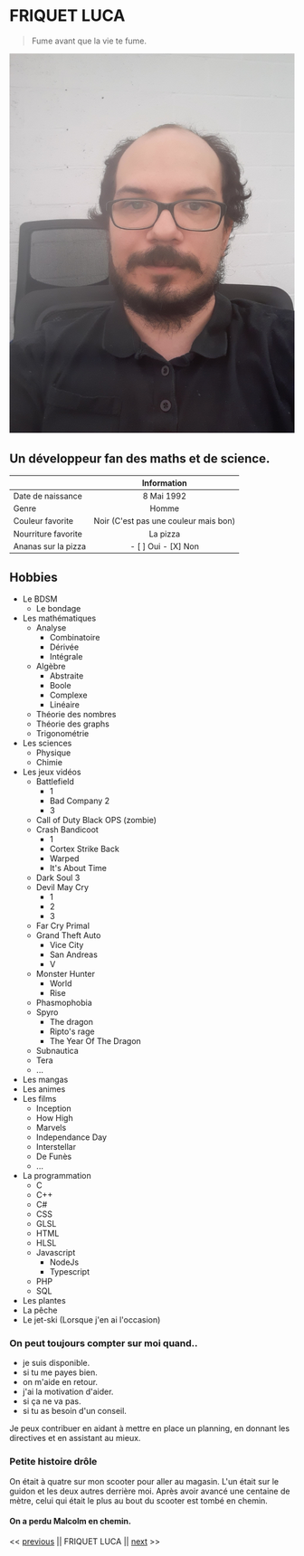 # FRIQUET LUCA

> Fume avant que la vie te fume.

![Profile picture](Images/friquet_luca.jpg)

## Un développeur fan des maths et de science.

|  | Information |
|:------------|:------------:|
| Date de naissance | 8 Mai 1992 |
| Genre             | Homme      |
| Couleur favorite | Noir (C'est pas une couleur mais bon) |
| Nourriture favorite | La pizza |
| Ananas sur la pizza |  - [ ] Oui - [X] Non |

## Hobbies

- Le BDSM
    - Le bondage
- Les mathématiques
    - Analyse
        - Combinatoire
        - Dérivée
        - Intégrale
    - Algèbre
        - Abstraite
        - Boole
        - Complexe
        - Linéaire
    - Théorie des nombres
    - Théorie des graphs
    - Trigonométrie
- Les sciences
    - Physique
    - Chimie
- Les jeux vidéos
    - Battlefield
        - 1
        - Bad Company 2
        - 3
    - Call of Duty Black OPS (zombie)
    - Crash Bandicoot
        - 1
        - Cortex Strike Back
        - Warped
        - It's About Time
    - Dark Soul 3
    - Devil May Cry
        - 1
        - 2
        - 3
    - Far Cry Primal
    - Grand Theft Auto
        - Vice City
        - San Andreas
        - V
    - Monster Hunter
        - World
        - Rise
    - Phasmophobia
    - Spyro
        - The dragon
        - Ripto's rage
        - The Year Of The Dragon
    - Subnautica
    - Tera
    - ...
- Les mangas
- Les animes
- Les films
    - Inception
    - How High
    - Marvels
    - Independance Day
    - Interstellar
    - De Funès
    - ...
- La programmation
    - C
    - C++
    - C#
    - CSS
    - GLSL
    - HTML
    - HLSL
    - Javascript
        - NodeJs
        - Typescript
    - PHP
    - SQL
- Les plantes
- La pêche
- Le jet-ski (Lorsque j'en ai l'occasion)

### On peut toujours compter sur moi quand..
- je suis disponible.
- si tu me payes bien.
- on m'aide en retour.
- j'ai la motivation d'aider.
- si ça ne va pas.
- si tu as besoin d'un conseil.

Je peux contribuer en aidant à mettre en place un planning, en donnant les directives et en assistant au mieux.

### Petite histoire drôle
On était à quatre sur mon scooter pour aller au magasin. L'un était sur le guidon et les deux autres derrière moi. Après avoir avancé une centaine de mètre, celui qui était le plus au bout du scooter est tombé en chemin.

#### On a perdu Malcolm en chemin.

<< [previous]() || FRIQUET LUCA || [next]() >>